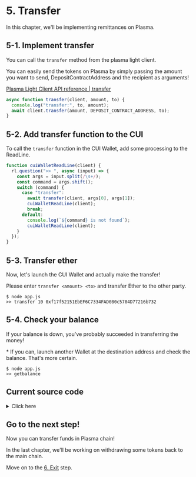 # 5. Transfer

In this chapter, we'll be implementing remittances on Plasma.

## 5-1. Implement transfer

You can call the `transfer` method from the plasma light client.

You can easily send the tokens on Plasma by simply passing the amount you want to send, DepositContractAddress and the recipient as arguments!

[Plasma Light Client API reference | transfer](/API/plasma-light-client.md#transfer)

```javascript
async function transfer(client, amount, to) {
  console.log("transfer:", to, amount);
  await client.transfer(amount, DEPOSIT_CONTRACT_ADDRESS, to);
}
```

## 5-2. Add transfer function to the CUI

To call the `transfer` function in the CUI Wallet, add some processing to the ReadLine.

```javascript
function cuiWalletReadLine(client) {
  rl.question(">> ", async (input) => {
    const args = input.split(/\s+/);
    const command = args.shift();
    switch (command) {
      case "transfer":
        await transfer(client, args[0], args[1]);
        cuiWalletReadLine(client);
        break;
      default:
        console.log(`${command} is not found`);
        cuiWalletReadLine(client);
    }
  });
}
```

## 5-3. Transfer ether

Now, let's launch the CUI Wallet and actually make the transfer!

Please enter `transfer <amount> <to>` and transfer Ether to the other party.

```
$ node app.js
>> transfer 10 0xf17f52151EbEF6C7334FAD080c5704D77216b732
```

## 5-4. Check your balance

If your balance is down, you've probably succeeded in transferring the money!

\* If you can, launch another Wallet at the destination address and check the balance. That's more certain.

```
$ node app.js
>> getbalance
```

## Current source code

<details>
<summary>Click here</summary>

```javascript
const readline = require("readline");
const ethers = require("ethers");
const { Bytes } = require("@cryptoeconomicslab/primitives");
const { LevelKeyValueStore } = require("@cryptoeconomicslab/level-kvs");
const initializeLightClient = require("@cryptoeconomicslab/eth-plasma-light-client")
  .default;

// TODO: enter your private key
const PRIVATE_KEY = "ENTER YOUR PRIVATE KEY";
const config = require("./config.local.json");
const DEPOSIT_CONTRACT_ADDRESS = config.payoutContracts.DepositContract;

const rl = readline.createInterface({
  input: process.stdin,
  output: process.stdout,
});

async function deposit(client, amount) {
  console.log("deposit:", amount);
  await client.deposit(amount, DEPOSIT_CONTRACT_ADDRESS);
}

async function getBalance(client) {
  const balance = await client.getBalance();
  console.log(`${client.address}:`, balance);
}

async function getL1Balance(client) {
  const balance = await client.wallet.getL1Balance();
  console.log(`${client.address}:`, balance.value.raw, balance.symbol);
}

async function transfer(client, amount, to) {
  console.log("transfer:", to, amount);
  await client.transfer(amount, DEPOSIT_CONTRACT_ADDRESS, to);
}

async function startLightClient() {
  const kvs = new LevelKeyValueStore(Bytes.fromString("plasma_light_client"));
  const wallet = new ethers.Wallet(
    PRIVATE_KEY,
    new ethers.providers.JsonRpcProvider("http://127.0.0.1:8545")
  );
  const lightClient = await initializeLightClient({
    wallet,
    kvs,
    config,
    aggregatorEndpoint: "http://127.0.0.1:3000",
  });
  await lightClient.start();
  return lightClient;
}

function cuiWalletReadLine(client) {
  rl.question(">> ", async (input) => {
    const args = input.split(/\s+/);
    const command = args.shift();
    switch (command) {
      case "deposit":
        await deposit(client, args[0]);
        cuiWalletReadLine(client);
        break;
      case "getbalance":
        await getBalance(client);
        cuiWalletReadLine(client);
        break;
      case "getl1balance":
        await getL1Balance(client);
        cuiWalletReadLine(client);
        break;
      case "transfer":
        await transfer(client, args[0], args[1]);
        cuiWalletReadLine(client);
        break;
      case "quit":
        console.log("Bye.");
        rl.close();
        process.exit();
      default:
        console.log(`${command} is not found`);
        cuiWalletReadLine(client);
    }
  });
}

async function main() {
  const client = await startLightClient();
  cuiWalletReadLine(client);
}

main();
```

</details>

## Go to the next step!

Now you can transfer funds in Plasma chain!

In the last chapter, we'll be working on withdrawing some tokens back to the main chain.

Move on to the [6. Exit](/tutorial/cui-wallet/exit.md) step.
